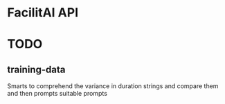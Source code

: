 

FacilitAI API
================================================================



# TODO

## training-data

Smarts to comprehend the variance in duration strings and compare them and 
then prompts suitable prompts


